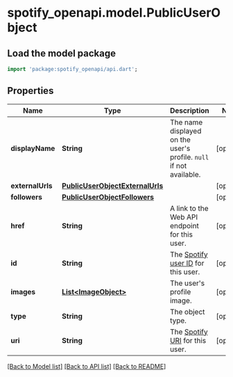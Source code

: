 # spotify_openapi.model.PublicUserObject

## Load the model package
```dart
import 'package:spotify_openapi/api.dart';
```

## Properties
Name | Type | Description | Notes
------------ | ------------- | ------------- | -------------
**displayName** | **String** | The name displayed on the user's profile. `null` if not available.  | [optional] 
**externalUrls** | [**PublicUserObjectExternalUrls**](PublicUserObjectExternalUrls.md) |  | [optional] 
**followers** | [**PublicUserObjectFollowers**](PublicUserObjectFollowers.md) |  | [optional] 
**href** | **String** | A link to the Web API endpoint for this user.  | [optional] 
**id** | **String** | The [Spotify user ID](/documentation/web-api/concepts/spotify-uris-ids) for this user.  | [optional] 
**images** | [**List&lt;ImageObject&gt;**](ImageObject.md) | The user's profile image.  | [optional] 
**type** | **String** | The object type.  | [optional] 
**uri** | **String** | The [Spotify URI](/documentation/web-api/concepts/spotify-uris-ids) for this user.  | [optional] 

[[Back to Model list]](../README.md#documentation-for-models) [[Back to API list]](../README.md#documentation-for-api-endpoints) [[Back to README]](../README.md)


